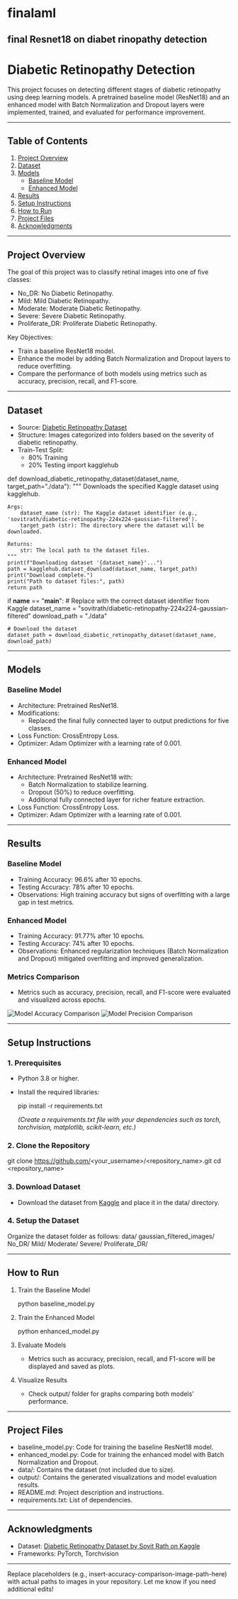 # finalaml
final Resnet18 on diabet rinopathy detection
---

# Diabetic Retinopathy Detection

This project focuses on detecting different stages of diabetic retinopathy using deep learning models. A pretrained baseline model (ResNet18) and an enhanced model with Batch Normalization and Dropout layers were implemented, trained, and evaluated for performance improvement.

---

## Table of Contents
1. [Project Overview](#project-overview)
2. [Dataset](#dataset)
3. [Models](#models)
   - [Baseline Model](#baseline-model)
   - [Enhanced Model](#enhanced-model)
4. [Results](#results)
5. [Setup Instructions](#setup-instructions)
6. [How to Run](#how-to-run)
7. [Project Files](#project-files)
8. [Acknowledgments](#acknowledgments)

---

## Project Overview

The goal of this project was to classify retinal images into one of five classes:
- No_DR: No Diabetic Retinopathy.
- Mild: Mild Diabetic Retinopathy.
- Moderate: Moderate Diabetic Retinopathy.
- Severe: Severe Diabetic Retinopathy.
- Proliferate_DR: Proliferate Diabetic Retinopathy.

Key Objectives:
- Train a baseline ResNet18 model.
- Enhance the model by adding Batch Normalization and Dropout layers to reduce overfitting.
- Compare the performance of both models using metrics such as accuracy, precision, recall, and F1-score.

---

## Dataset

- Source: [Diabetic Retinopathy Dataset](https://www.kaggle.com/datasets/sovitrath/diabetic-retinopathy-224x224-gaussian-filtered)
- Structure: Images categorized into folders based on the severity of diabetic retinopathy.
- Train-Test Split: 
  - 80% Training
  - 20% Testing
import kagglehub

def download_diabetic_retinopathy_dataset(dataset_name, target_path="./data"):
    """
    Downloads the specified Kaggle dataset using kagglehub.

    Args:
        dataset_name (str): The Kaggle dataset identifier (e.g., 'sovitrath/diabetic-retinopathy-224x224-gaussian-filtered').
        target_path (str): The directory where the dataset will be downloaded.

    Returns:
        str: The local path to the dataset files.
    """
    print(f"Downloading dataset '{dataset_name}'...")
    path = kagglehub.dataset_download(dataset_name, target_path)
    print("Download complete.")
    print("Path to dataset files:", path)
    return path

if __name__ == "__main__":
    # Replace with the correct dataset identifier from Kaggle
    dataset_name = "sovitrath/diabetic-retinopathy-224x224-gaussian-filtered"
    download_path = "./data"
    
    # Download the dataset
    dataset_path = download_diabetic_retinopathy_dataset(dataset_name, download_path)

---

## Models

### Baseline Model
- Architecture: Pretrained ResNet18.
- Modifications:
  - Replaced the final fully connected layer to output predictions for five classes.
- Loss Function: CrossEntropy Loss.
- Optimizer: Adam Optimizer with a learning rate of 0.001.

### Enhanced Model
- Architecture: Pretrained ResNet18 with:
  - Batch Normalization to stabilize learning.
  - Dropout (50%) to reduce overfitting.
  - Additional fully connected layer for richer feature extraction.
- Loss Function: CrossEntropy Loss.
- Optimizer: Adam Optimizer with a learning rate of 0.001.

---

## Results

### Baseline Model
- Training Accuracy: 96.6% after 10 epochs.
- Testing Accuracy: 78% after 10 epochs.
- Observations: High training accuracy but signs of overfitting with a large gap in test metrics.

### Enhanced Model
- Training Accuracy: 91.77% after 10 epochs.
- Testing Accuracy: 74% after 10 epochs.
- Observations: Enhanced regularization techniques (Batch Normalization and Dropout) mitigated overfitting and improved generalization.

### Metrics Comparison
- Metrics such as accuracy, precision, recall, and F1-score were evaluated and visualized across epochs.

![Model Accuracy Comparison](insert-accuracy-comparison-image-path-here)
![Model Precision Comparison](insert-precision-comparison-image-path-here)

---

## Setup Instructions

### 1. Prerequisites
- Python 3.8 or higher.
- Install the required libraries:
  
  pip install -r requirements.txt
  
  *(Create a requirements.txt file with your dependencies such as torch, torchvision, matplotlib, scikit-learn, etc.)*

### 2. Clone the Repository
git clone https://github.com/<your_username>/<repository_name>.git
cd <repository_name>

### 3. Download Dataset
- Download the dataset from [Kaggle](https://www.kaggle.com/datasets/sovitrath/diabetic-retinopathy-224x224-gaussian-filtered) and place it in the data/ directory.

### 4. Setup the Dataset
Organize the dataset folder as follows:
data/
    gaussian_filtered_images/
        No_DR/
        Mild/
        Moderate/
        Severe/
        Proliferate_DR/

---

## How to Run

1. Train the Baseline Model
   
   python baseline_model.py
   

2. Train the Enhanced Model
   
   python enhanced_model.py
   

3. Evaluate Models
   - Metrics such as accuracy, precision, recall, and F1-score will be displayed and saved as plots.

4. Visualize Results
   - Check output/ folder for graphs comparing both models' performance.

---
## Project Files

- baseline_model.py: Code for training the baseline ResNet18 model.
- enhanced_model.py: Code for training the enhanced model with Batch Normalization and Dropout.
- data/: Contains the dataset (not included due to size).
- output/: Contains the generated visualizations and model evaluation results.
- README.md: Project description and instructions.
- requirements.txt: List of dependencies.

---

## Acknowledgments

- Dataset: [Diabetic Retinopathy Dataset by Sovit Rath on Kaggle](https://www.kaggle.com/datasets/sovitrath/diabetic-retinopathy-224x224-gaussian-filtered)
- Frameworks: PyTorch, Torchvision

---

Replace placeholders (e.g., insert-accuracy-comparison-image-path-here) with actual paths to images in your repository. Let me know if you need additional edits!
